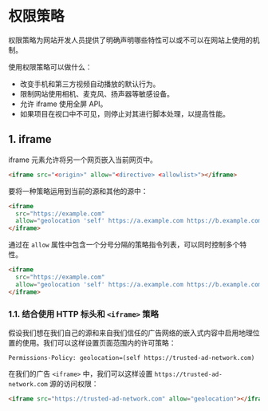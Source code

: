 # 权限策略

权限策略为网站开发人员提供了明确声明哪些特性可以或不可以在网站上使用的机制。

使用权限策略可以做什么：

- 改变手机和第三方视频自动播放的默认行为。
- 限制网站使用相机、麦克风、扬声器等敏感设备。
- 允许 iframe 使用全屏 API。
- 如果项目在视口中不可见，则停止对其进行脚本处理，以提高性能。

## 1. iframe

iframe 元素允许将另一个网页嵌入当前网页中。

```html
<iframe src="<origin>" allow="<directive> <allowlist>"></iframe>
```

要将一种策略运用到当前的源和其他的源中：

```html
<iframe
  src="https://example.com"
  allow="geolocation 'self' https://a.example.com https://b.example.com">
</iframe>
```

通过在 `allow` 属性中包含一个分号分隔的策略指令列表，可以同时控制多个特性。

```html
<iframe
  src="https://example.com"
  allow="geolocation 'self' https://a.example.com https://b.example.com; fullscreen 'none'">
</iframe>
```

### 1.1. 结合使用 HTTP 标头和 `<iframe>` 策略

假设我们想在我们自己的源和来自我们信任的广告网络的嵌入式内容中启用地理位置的使用。我们可以这样设置页面范围内的许可策略：

```http
Permissions-Policy: geolocation=(self https://trusted-ad-network.com)
```

在我们的广告 `<iframe>` 中，我们可以这样设置 `https://trusted-ad-network.com` 源的访问权限：

```html
<iframe src="https://trusted-ad-network.com" allow="geolocation"></iframe>
```

